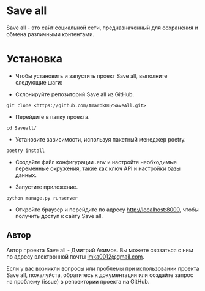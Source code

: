 # Save all

Save all - это сайт социальной сети, предназначенный для сохранения и обмена различными контентами.

# Установка

* Чтобы установить и запустить проект Save all, выполните следующие шаги:

* Склонируйте репозиторий Save all из GitHub.

`git clone <https://github.com/Amarok00/SaveAll.git>`

* Перейдите в папку проекта.

`cd Saveall/`

* Установите зависимости, используя пакетный менеджер poetry.

`poetry install`

* Создайте файл конфигурации .env и настройте необходимые переменные окружения, такие как ключ API и настройки базы данных.

* Запустите приложение.

`python manage.py runserver`

* Откройте браузер и перейдите по адресу <http://localhost:8000>, чтобы получить доступ к сайту Save all.

## Автор

Автор проекта Save all - Дмитрий Акимов. Вы можете связаться с ним по адресу электронной почты <imka0012@gmail.com>.

Если у вас возникли вопросы или проблемы при использовании проекта Save all, пожалуйста, обратитесь к документации или создайте запрос на проблему (issue) в репозитории проекта на GitHub.
